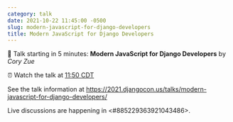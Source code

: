 ```yaml
---
category: talk
date: 2021-10-22 11:45:00 -0500
slug: modern-javascript-for-django-developers
title: Modern JavaScript for Django Developers
---
```


:tada: Talk starting in 5 minutes: **Modern JavaScript for Django Developers** by *Cory Zue*

:alarm_clock: Watch the talk at [11:50 CDT](https://time.is/compare/1150AM_22_October_2021_in_Chicago)

See the talk information at https://2021.djangocon.us/talks/modern-javascript-for-django-developers/

Live discussions are happening in <#885229363921043486>.